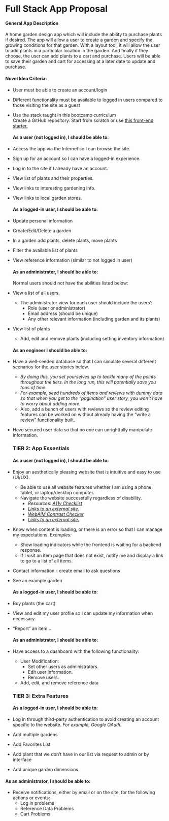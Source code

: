 # **Full Stack App Proposal** 

#### **General App Description** 

A home garden design app which will include the ability to purchase plants if desired.   The app will allow a user to create a garden and specify the growing conditions for that garden.  With a layout tool, it will allow the user to add plants in a particular location in the garden.  And finally if they choose, the user can add plants to a cart and purchase.  Users will be able to save their garden and cart for accessing at a later date to update and purchase.

#### **Novel Idea Criteria:** 

* User must be able to create an account/login  
* Different functionality must be available to logged in users compared to those visiting the site as a guest   
* Use the stack taught in this bootcamp curriculum  
  Create a GitHub repository. Start from scratch or use [this front-end starter.](https://github.com/FullstackAcademy/2302-ACC-Capstone-FE)

  #### **As a user (not logged in), I should be able to:** 

* Access the app via the Internet so I can browse the site.  
* Sign up for an account so I can have a logged-in experience.  
* Log in to the site if I already have an account.  
* View list of plants and their properties.  
* View links to interesting gardening info.  
* View links to local garden stores.


  #### **As a logged-in user, I should be able to:** 

* Update personal information  
* Create/Edit/Delete a garden  
* In a garden add plants, delete plants,  move plants  
* Filter the available list of plants 	  
    
* View reference information (similar to not logged in user)

  #### **As an administrator, I should be able to:** 

  Normal users should not have the abilities listed below:  
* View a list of all users.  
  * The administrator view for each user should include the users’:  
    * Role (user or administrator)  
    * Email address (should be unique)  
    * Any other relevant information (including garden and its plants)  
* View list of plants  
  * Add, edit and remove plants (including setting inventory information)

  #### **As an engineer I should be able to:** 

* Have a well-seeded database so that I can simulate several different scenarios for the user stories below.  
  * *By doing this, you set yourselves up to tackle many of the points throughout the tiers. In the long run, this will potentially save you tons of time.*  
  * *For example, seed hundreds of items and reviews with dummy data so that when you get to the “pagination” user story, you won’t have to worry about adding more.*  
  * Also, add a bunch of users with reviews so the review editing features can be worked on without already having the “write a review” functionality built.  
* Have secured user data so that no one can unrightfully manipulate information.


  ### **TIER 2: App Essentials**

  #### **As a user (not logged in), I should be able to:** 

* Enjoy an aesthetically pleasing website that is intuitive and easy to use (UI/UX).  
  * Be able to use all website features whether I am using a phone, tablet, or laptop/desktop computer.  
  * Navigate the website successfully regardless of disability.  
    * *Resources: [A11y Checklist](https://a11yproject.com/checklist)*  
    * [*Links to an external site.*](https://a11yproject.com/checklist)  
    * [*WebAIM Contrast Checker*](https://webaim.org/resources/contrastchecker/)  
    * [*Links to an external site.*](https://webaim.org/resources/contrastchecker/)  
* Know when content is loading, or there is an error so that I can manage my expectations. E*xamples:*  
  * Show loading indicators while the frontend is waiting for a backend response.  
  * If I visit an item page that does not exist, notify me and display a link to go to a list of all items.   
* Contact information \- create email to ask questions  
* See an example garden

  #### **As a logged-in user, I should be able to:** 

*  Buy plants (the cart)  
* View and edit my user profile so I can update my information when necessary.  
* “Report” an item… 

  #### **As an administrator, I should be able to:** 

* Have access to a dashboard with the following functionality:  
  * User Modification:  
    * Set other users as administrators.  
    * Edit user information.  
    * Remove users.  
  * Add, edit, and remove reference data

  ### **TIER 3: Extra Features**

  #### **As a logged-in user, I should be able to:** 

* Log in through third-party authentication to avoid creating an account specific to the website. *For example, Google OAuth.*  
* Add multiple gardens  
* Add Favorites List  
* Add plant that we don’t have in our list via request to admin or by interface  
* Add unique garden dimensions

#### **As an administrator, I should be able to:** 

* Receive notifications, either by email or on the site, for the following actions or events:  
  * Log in problems  
  * Reference Data Problems  
  * Cart Problems